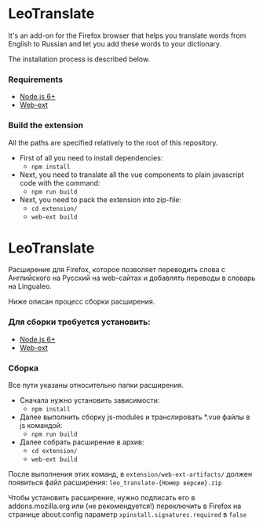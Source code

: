 # LeoTranslate

It's an add-on for the Firefox browser that helps you translate words from English to Russian and let you add these words to your dictionary. 

The installation process is described below.

### Requirements
* [Node.js 6+](https://nodejs.org/en/)
* [Web-ext](https://github.com/mozilla/web-ext)

### Build the extension

All the paths are specified relatively to the root of this repository.

* First of all you need to install dependencies:
    * `npm install`
* Next, you need to translate all the vue components to plain javascript code with the command:
    * `npm run build`
* Next, you need to pack the extension into zip-file:
    * `cd extension/`
    * `web-ext build`


# LeoTranslate

Расширение для Firefox, которое позволяет переводить слова c Английского на Русский на web-сайтах и добавлять переводы в словарь на Lingualeo.

Ниже описан процесс сборки расширения.

### Для сборки требуется установить:
* [Node.js 6+](https://nodejs.org/en/)
* [Web-ext](https://github.com/mozilla/web-ext)

### Сборка

Все пути указаны относительно папки расширения.

* Сначала нужно установить зависимости:
    * `npm install`
* Далее выполнить сборку js-modules и транслировать *.vue файлы в js командой:
    * `npm run build`
* Далее собрать расширение в архив:
    * `cd extension/`
    * `web-ext build`

После выполнения этих команд, в `extension/web-ext-artifacts/` должен появиться файл расширения: `leo_translate-{Номер версии}.zip`

Чтобы установить расширение, нужно подписать его в addons.mozilla.org или (не рекомендуется!) переключить в Firefox на странице about:config параметр `xpinstall.signatures.required` в `false`  
